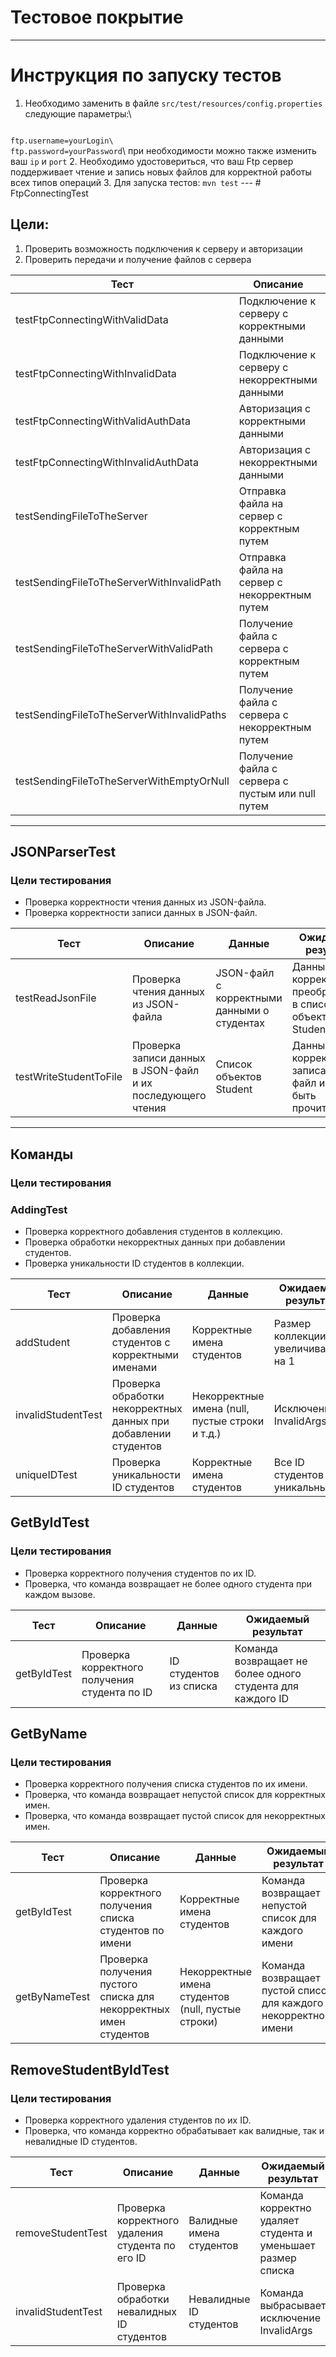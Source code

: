 # Тестовое покрытие

---
# Инструкция по запуску тестов
1. Необходимо заменить в файле <code>src/test/resources/config.properties</code> следующие параметры:\
<code>
ftp.username=yourLogin\
ftp.password=yourPassword</code>\
при необходимости можно также изменить ваш <code>ip</code> и <code>port</code> 
2. Необходимо удостовериться, что ваш Ftp сервер поддерживает чтение и запись новых файлов для корректной работы всех типов операций
3. Для запуска тестов: <code>mvn test</code>
---
# FtpConnectingTest

## Цели:

1. Проверить возможность подключения к серверу и авторизации
2. Проверить передачи и получение файлов с сервера

| Тест                                       | Описание                                          | Данные                        | Ожидаемый результат                                  |
|--------------------------------------------|---------------------------------------------------|-------------------------------|------------------------------------------------------|
| testFtpConnectingWithValidData             | Подключение к серверу с корректными данными       | Корректные IP и порт          | Подключение успешно                                  |
| testFtpConnectingWithInvalidData           | Подключение к серверу с некорректными данными     | Некорректные IP или порт      | Исключение IOException                               |
| testFtpConnectingWithValidAuthData         | Авторизация с корректными данными                 | Корректные логин и пароль     | Авторизация успешна (ResponseStatus.SUCCESS)         |
| testFtpConnectingWithInvalidAuthData       | Авторизация с некорректными данными               | Некорректные логин или пароль | Исключение AuthorizationFailed                       |
| testSendingFileToTheServer                 | Отправка файла на сервер с корректным путем       | Существующий путь к файлу     | Отправка успешна (ResponseStatus.SUCCESS)            |
| testSendingFileToTheServerWithInvalidPath  | Отправка файла на сервер с некорректным путем     | Несуществующий путь к файлу   | Исключение FileNotFoundException                     |
| testSendingFileToTheServerWithValidPath    | Получение файла с сервера с корректным путем      | Существующий путь к файлу     | Получение успешно (ResponseStatus.SUCCESS)           |
| testSendingFileToTheServerWithInvalidPaths | Получение файла с сервера с некорректным путем    | Несуществующий путь к файлу   | Получение завершено ошибкой (ResponseStatus.FAILURE) |
| testSendingFileToTheServerWithEmptyOrNull  | Получение файла с сервера с пустым или null путем | Пустой или null путь          | Исключение FileNotFoundException                     |

---

## JSONParserTest

### Цели тестирования

- Проверка корректности чтения данных из JSON-файла.
- Проверка корректности записи данных в JSON-файл.

| Тест                   | Описание                                                    | Данные                                      | Ожидаемый результат                                      |
|------------------------|-------------------------------------------------------------|---------------------------------------------|----------------------------------------------------------|
| testReadJsonFile       | Проверка чтения данных из JSON-файла                        | JSON-файл с корректными данными о студентах | Данные корректно преобразованы в список объектов Student |
| testWriteStudentToFile | Проверка записи данных в JSON-файл и их последующего чтения | Список объектов Student                     | Данные корректно записаны в файл и могут быть прочитаны  |

---

## Команды

### Цели тестирования

### AddingTest

- Проверка корректного добавления студентов в коллекцию.
- Проверка обработки некорректных данных при добавлении студентов.
- Проверка уникальности ID студентов в коллекции.


| Тест               | Описание                                                        | Данные                                          | Ожидаемый результат                 |
|--------------------|-----------------------------------------------------------------|-------------------------------------------------|-------------------------------------|
| addStudent         | Проверка добавления студентов с корректными именами             | Корректные имена студентов                      | Размер коллекции увеличивается на 1 |
| invalidStudentTest | Проверка обработки некорректных данных при добавлении студентов | Некорректные имена (null, пустые строки и т.д.) | Исключение InvalidArgs              |
| uniqueIDTest       | Проверка уникальности ID студентов                              | Корректные имена студентов                      | Все ID студентов уникальны          |

## GetByIdTest

### Цели тестирования

- Проверка корректного получения студентов по их ID.
- Проверка, что команда возвращает не более одного студента при каждом вызове.

| Тест        | Описание                                      | Данные                 | Ожидаемый результат                                        |
|-------------|-----------------------------------------------|------------------------|------------------------------------------------------------|
| getByIdTest | Проверка корректного получения студента по ID | ID студентов из списка | Команда возвращает не более одного студента для каждого ID |

## GetByName

### Цели тестирования

- Проверка корректного получения списка студентов по их имени.
- Проверка, что команда возвращает непустой список для корректных имен.
- Проверка, что команда возвращает пустой список для некорректных имен.

| Тест          | Описание                                                          | Данные                                             | Ожидаемый результат                                              |
|---------------|-------------------------------------------------------------------|----------------------------------------------------|------------------------------------------------------------------|
| getByIdTest   | Проверка корректного получения списка студентов по имени          | Корректные имена студентов                         | Команда возвращает непустой список для каждого имени             |
| getByNameTest | Проверка получения пустого списка для некорректных имен студентов | Некорректные имена студентов (null, пустые строки) | Команда возвращает пустой список для каждого некорректного имени |

## RemoveStudentByIdTest

### Цели тестирования

- Проверка корректного удаления студентов по их ID.
- Проверка, что команда корректно обрабатывает как валидные, так и невалидные ID студентов.

| Тест               | Описание                                         | Данные                   | Ожидаемый результат                                          |
|--------------------|--------------------------------------------------|--------------------------|--------------------------------------------------------------|
| removeStudentTest  | Проверка корректного удаления студента по его ID | Валидные имена студентов | Команда корректно удаляет студента и уменьшает размер списка |
| invalidStudentTest | Проверка обработки невалидных ID студентов       | Невалидные ID студентов  | Команда выбрасывает исключение InvalidArgs                   |
